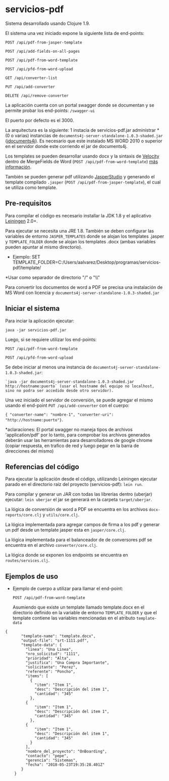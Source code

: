 # servicios-pdf

Sistema desarrollado usando Clojure 1.9.

El sistema una vez iniciado expone la siguiente lista de end-points:

`POST /api/pdf-from-jasper-template`

`POST /api/add-fields-on-all-pages`
 
`POST /api/pdf-from-word-template`
 
`POST /api/pfd-from-word-upload`
 
 `GET /api/converter-list`
 
 `PUT /api/add-converter`

 `DELETE /api/remove-converter`
   
   La aplicación cuenta con un portal swagger donde se documentan y se permite probar los end-points:
   `/swagger-ui`
   
   El puerto por defecto es el 3000.
   
 La arquitectura es la siguiente:
 1 instacia de servicios-pdf.jar administrar *(0 o varias) instancias de `documents4j-server-standalone-1.0.3-shaded.jar`
 ([jdocuments4j][2]). Es necesario que este instalado MS WORD 2010 o superior en el servidor donde este corriendo el jar de documents4j.     

[2]: http://www.documents4j.com


Los templates se pueden desarrollar usando docx y la sintaxis de [Velocity][3] dentro de MergeFields de Word (`POST /api/pdf-from-word-template`) [más información][5].
 
También se pueden generar pdf utilizando [JasperStudio][4] y generando el template compilado `.jasper` (`POST /api/pdf-from-jasper-template`), el cual se utiliza como template.

[3]: https://velocity.apache.org/
[4]: https://community.jaspersoft.com/project/jaspersoft-studio/releases
[5]: https://github.com/opensagres/xdocreport/wiki
## Pre-requisitos

Para compilar el código es necesario installar la JDK 1.8 y el aplicativo  [Leiningen][1] 2.0+.

Para ejecutar se necesita una JRE 1.8. También se deben configurar las variables de entorno `JASPER_TEMPLATES` donde se alojan los templates .jasper y `TEMPLATE_FOLDER` donde se alojan los templates .docx (ambas variables pueden apuntar al mismo directorio).

* Ejemplo: SET TEMPLATE_FOLDER=C:/Users/aalvarez/Desktop/programas/servicios-pdf/template/

*Usar como separador de directorio "/" o "\\\\"

Para convertir los documentos de word a PDF se precisa una instalación de MS Word con licencia y `documents4j-server-standalone-1.0.3-shaded.jar`

[1]: https://github.com/technomancy/leiningen

## Iniciar el sistema

Para inciar la aplicación ejecutar:

    java -jar servicios-pdf.jar 

Luego, si se requiere utilizar los end-points:

`POST /api/pdf-from-word-template`
 
`POST /api/pfd-from-word-upload`

Se debe iniciar al menos una instancia de `documents4j-server-standalone-1.0.3-shaded.jar`:

    `java -jar documents4j-server-standalone-1.0.3-shaded.jar http://hostname:puerto` (usar el hostname del equipo no localhost, sino no podra ser accedido desde otro servidor).
    
Una vez iniciado el servidor de conversión, se puede agregar el mismo usando el end-point  `PUT /api/add-converter` 
con el cuerpo:
 
 `{ "converter-name": "nombre-1",
"converter-uri": "http://hostname:puerto"}`.

*aclaraciones: El portal swagger no maneja tipos de archivos 'application/pdf' por lo tanto, para comprobar los archivos generados deberán usar las herramientas para desarrolladores de google chrome (copiar respuesta, en trafico de red y luego pegar en la barra de direcciones del mismo) 
                                                                                                                    
                                                                                                                  
## Referencias del código

Para ejecutar la aplicación desde el código, utilizando Leiningen ejecutar parado en el directorio raíz del proyecto (servicios-pdf):
`lein run`.

Para compilar y generar un JAR con todas las librerías dentro (uberjar) ejecutar: `lein uberjar` el jar se generará en la carpeta `target/uberjar`.

La lógica de conversión de word a PDF se encuentra en los archivos `docx-reports/core.clj` y `utils/core.clj`.

La lógica implementada para agregar campos de firma a los pdf y generar un pdf desde un template jasper esta en `jasper/core.clj`.

La lógica implementada para el balanceador de de conversores pdf se encuentra en el archivo `converter/core.clj`.

La lógica donde se exponen los endpoints se encuentra en `routes/services.clj`. 

## Ejemplos de uso

* Ejemplo de cuerpo a utilizar para llamar el end-point:

    `POST /api/pdf-from-word-template`
       
    Asumiendo que existe un template llamado template.docx en el directorio definido en la variable de entorno `TEMPLATE_FOLDER` y que el template contiene las variables mencionadas en el atributo `template-data`
    
    
```
{
       "template-name": "template.docx",
       "output-file": "srt-1111.pdf",
       "template-data": {
         "linea": "Una Linea",
         "nro_solicitud": "1111",
         "prioridad": "Alta",
         "justifica": "Una Compra Importante",
         "solicitante": "Perez",
         "referente": "Poncho",
         "items": [
           {
             "item": "Item 1",
             "desc": "Descripción del item 1",
             "cantidad": "345"
           },
         {
             "item": "Item 1",
             "desc": "Descripción del item 1",
             "cantidad": "345"
           },
         {
             "item": "Item 1",
             "desc": "Descripción del item 1",
             "cantidad": "345"
           }
         ],
         "nombre_del_proyecto": "OnBoarding",
         "contacto": "pepe",
         "gerencia": "Sistemas",
         "fecha": "2018-05-23T19:35:28.401Z"
       }
    }
```

